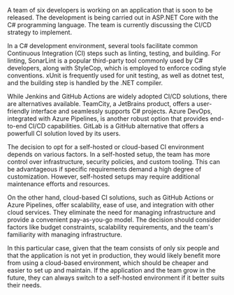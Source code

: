 A team of six developers is working on an application that is soon to be released. The development is being carried out in ASP.NET Core with the C# programming language. The team is currently discussing the CI/CD strategy to implement.

In a C# development environment, several tools facilitate common Continuous Integration (CI) steps such as linting, testing, and building. For linting, SonarLint is a popular third-party tool commonly used by C# developers, along with StyleCop, which is employed to enforce coding style conventions. xUnit is frequently used for unit testing, as well as dotnet test, and the building step is handled by the .NET compiler.

While Jenkins and GitHub Actions are widely adopted CI/CD solutions, there are alternatives available. TeamCity, a JetBrains product, offers a user-friendly interface and seamlessly supports C# projects. Azure DevOps, integrated with Azure Pipelines, is another robust option that provides end-to-end CI/CD capabilities. GitLab is a GitHub alternative that offers a powerfull CI solution loved by its users.

The decision to opt for a self-hosted or cloud-based CI environment depends on various factors. In a self-hosted setup, the team has more control over infrastructure, security policies, and custom tooling. This can be advantageous if specific requirements demand a high degree of customization. However, self-hosted setups may require additional maintenance efforts and resources.

On the other hand, cloud-based CI solutions, such as GitHub Actions or Azure Pipelines, offer scalability, ease of use, and integration with other cloud services. They eliminate the need for managing infrastructure and provide a convenient pay-as-you-go model. The decision should consider factors like budget constraints, scalability requirements, and the team's familiarity with managing infrastructure.

In this particular case, given that the team consists of only six people and that the application is not yet in production, they would likely benefit more from using a cloud-based environment, which should be cheaper and easier to set up and maintain. If the application and the team grow in the future, they can always switch to a self-hosted environment if it better suits their needs.
